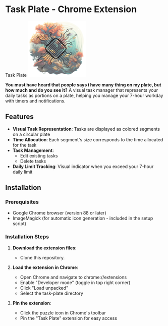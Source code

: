 # Task Plate - Chrome Extension

Task Plate ![Extension Icon](icons/logo_for_github.png) 

**You must have heard that people says i have many thing on my plate, but how much and do you see it?**
A visual task manager that represents your daily tasks as portions on a plate, helping you manage your 7-hour workday with timers and notifications.
## Features

- **Visual Task Representation**: Tasks are displayed as colored segments on a circular plate
- **Time Allocation**: Each segment's size corresponds to the time allocated for the task
- **Task Management**:
  - Edit existing tasks
  - Delete tasks
- **Daily Limit Tracking**: Visual indicator when you exceed your 7-hour daily limit

## Installation

### Prerequisites
- Google Chrome browser (version 88 or later)
- ImageMagick (for automatic icon generation - included in the setup script)

### Installation Steps

1. **Download the extension files**:
   - Clone this repository.

2. **Load the extension in Chrome**:
   - Open Chrome and navigate to chrome://extensions
   - Enable "Developer mode" (toggle in top right corner)
   - Click "Load unpacked"
   - Select the task-plate directory
3. **Pin the extension**:
   - Click the puzzle icon in Chrome's toolbar
   - Pin the "Task Plate" extension for easy access
